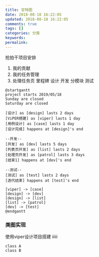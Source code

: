 ```yaml
---
title: 甘特图
date: 2018-08-18 16:22:05
updated: 2018-08-18 16:22:05
comments: true
tags: []
categories: 分类
keywords: 
permalink: 
---
```

抢拍干项目安排
1. 我的贡献
2. 我的任务管理
3. 处理任务页
里程碑
设计
开发 分模块
测试


```puml
@startgantt
project starts 2019/05/18
Sunday are closed
Saturday are closed

[设计] as [design] lasts 2 days
[ViPER搭建] as [viper] lasts 1 day
[用例设计] as [case] lasts 1 day 
[设计完成] happens at [design]'s end

--开发--
[开发] as [dev] lasts 5 days 
[列表页开发] as [list] lasts 2 days
[处理页开发] as [patrol] lasts 3 days  
[结束1] happens at [dev]'s end 

--测试--
[测试] as [test] lasts 2 days 
[迭代结束] happens at [test]'s end  

[viper] -> [case]
[design] -> [dev] 
[design] -> [list]
[list] -> [patrol]
[dev] -> [test]
@endgantt
```
### 类图实现
使用viper设计项目搭建
iiiii
```puml
class A
class B

```
